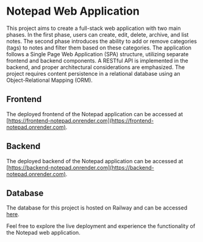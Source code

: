 # Notepad Web Application

This project aims to create a full-stack web application with two main phases. In the first phase, users can create, edit, delete, archive, and list notes. The second phase introduces the ability to add or remove categories (tags) to notes and filter them based on these categories. The application follows a Single Page Web Application (SPA) structure, utilizing separate frontend and backend components. A RESTful API is implemented in the backend, and proper architectural considerations are emphasized. The project requires content persistence in a relational database using an Object-Relational Mapping (ORM).

## Frontend

The deployed frontend of the Notepad application can be accessed at [https://frontend-notepad.onrender.com](https://frontend-notepad.onrender.com).

## Backend

The deployed backend of the Notepad application can be accessed at [https://backend-notepad.onrender.com](https://backend-notepad.onrender.com).

## Database

The database for this project is hosted on Railway and can be accessed [here](https://railway.app/project/0cb1888c-fe92-457d-a5ce-5efddf8e6616/service/54e3c51c-30e0-4acf-a08b-c7b21a76aa6e?id=7429bb42-b494-498d-a444-a1db70a4fbbf).

Feel free to explore the live deployment and experience the functionality of the Notepad web application.
